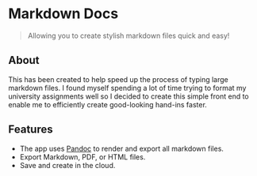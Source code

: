 # Markdown Docs

> Allowing you to create stylish markdown files quick and easy!

## About

This has been created to help speed up the process of typing large markdown files. I found myself spending a lot of time trying to format my university assignments well so I decided to create this simple front end to enable me to efficiently create good-looking hand-ins faster.

## Features

* The app uses [Pandoc](https://pandoc.org/) to render and export all markdown files.
* Export Markdown, PDF, or HTML files.
* Save and create in the cloud.
